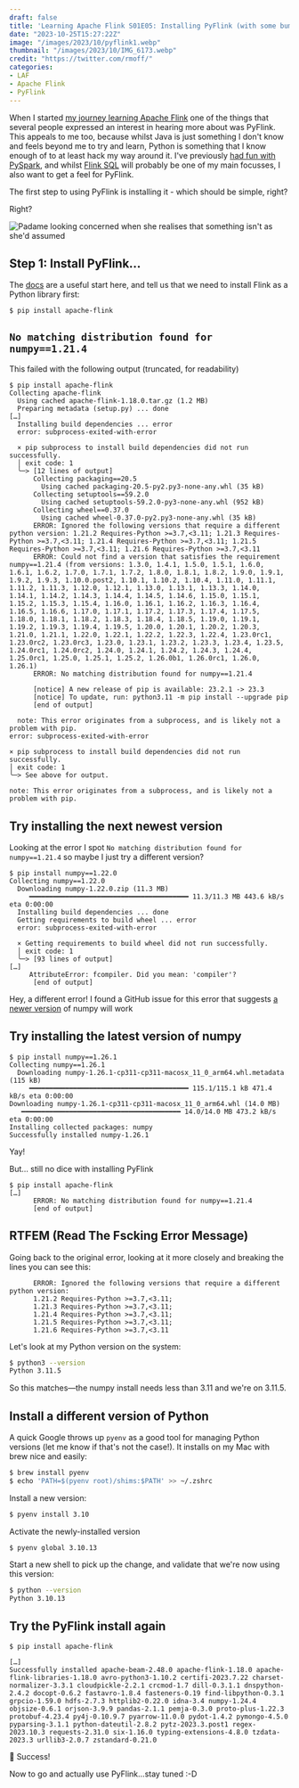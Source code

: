 ```yaml
---
draft: false
title: 'Learning Apache Flink S01E05: Installing PyFlink (with some bumps along the way)'
date: "2023-10-25T15:27:22Z"
image: "/images/2023/10/pyflink1.webp"
thumbnail: "/images/2023/10/IMG_6173.webp"
credit: "https://twitter.com/rmoff/"
categories:
- LAF
- Apache Flink
- PyFlink
---
```


When I started [my journey learning Apache Flink](/categories/laf/) one of the things that several people expressed an interest in hearing more about was PyFlink.  This appeals to me too, because whilst Java is just something I don't know and feels beyond me to try and learn, Python is something that I know enough of to at least hack my way around it. I've previously [had fun with PySpark](/2022/09/16/data-engineering-in-2022-exploring-lakefs-with-jupyter-and-pyspark/), and whilst [Flink SQL](/categories/flink-sql/) will probably be one of my main focusses, I also want to get a feel for PyFlink. 

The first step to using PyFlink is installing it - which should be simple, right? 

<!--more-->

Right? 

![Padame looking concerned when she realises that something isn't as she'd assumed](/images/2023/10/padame.webp)

## Step 1: Install PyFlink…

The [docs](https://nightlies.apache.org/flink/flink-docs-release-1.15/docs/dev/python/datastream_tutorial/#how-to-follow-along) are a useful start here, and tell us that we need to install Flink as a Python library first: 

```
$ pip install apache-flink
```

## `No matching distribution found for numpy==1.21.4`

This failed with the following output (truncated, for readability)

```
$ pip install apache-flink
Collecting apache-flink
  Using cached apache-flink-1.18.0.tar.gz (1.2 MB)
  Preparing metadata (setup.py) ... done
[…]
  Installing build dependencies ... error
  error: subprocess-exited-with-error

  × pip subprocess to install build dependencies did not run successfully.
  │ exit code: 1
  ╰─> [12 lines of output]
      Collecting packaging==20.5
        Using cached packaging-20.5-py2.py3-none-any.whl (35 kB)
      Collecting setuptools==59.2.0
        Using cached setuptools-59.2.0-py3-none-any.whl (952 kB)
      Collecting wheel==0.37.0
        Using cached wheel-0.37.0-py2.py3-none-any.whl (35 kB)
      ERROR: Ignored the following versions that require a different python version: 1.21.2 Requires-Python >=3.7,<3.11; 1.21.3 Requires-Python >=3.7,<3.11; 1.21.4 Requires-Python >=3.7,<3.11; 1.21.5 Requires-Python >=3.7,<3.11; 1.21.6 Requires-Python >=3.7,<3.11
      ERROR: Could not find a version that satisfies the requirement numpy==1.21.4 (from versions: 1.3.0, 1.4.1, 1.5.0, 1.5.1, 1.6.0, 1.6.1, 1.6.2, 1.7.0, 1.7.1, 1.7.2, 1.8.0, 1.8.1, 1.8.2, 1.9.0, 1.9.1, 1.9.2, 1.9.3, 1.10.0.post2, 1.10.1, 1.10.2, 1.10.4, 1.11.0, 1.11.1, 1.11.2, 1.11.3, 1.12.0, 1.12.1, 1.13.0, 1.13.1, 1.13.3, 1.14.0, 1.14.1, 1.14.2, 1.14.3, 1.14.4, 1.14.5, 1.14.6, 1.15.0, 1.15.1, 1.15.2, 1.15.3, 1.15.4, 1.16.0, 1.16.1, 1.16.2, 1.16.3, 1.16.4, 1.16.5, 1.16.6, 1.17.0, 1.17.1, 1.17.2, 1.17.3, 1.17.4, 1.17.5, 1.18.0, 1.18.1, 1.18.2, 1.18.3, 1.18.4, 1.18.5, 1.19.0, 1.19.1, 1.19.2, 1.19.3, 1.19.4, 1.19.5, 1.20.0, 1.20.1, 1.20.2, 1.20.3, 1.21.0, 1.21.1, 1.22.0, 1.22.1, 1.22.2, 1.22.3, 1.22.4, 1.23.0rc1, 1.23.0rc2, 1.23.0rc3, 1.23.0, 1.23.1, 1.23.2, 1.23.3, 1.23.4, 1.23.5, 1.24.0rc1, 1.24.0rc2, 1.24.0, 1.24.1, 1.24.2, 1.24.3, 1.24.4, 1.25.0rc1, 1.25.0, 1.25.1, 1.25.2, 1.26.0b1, 1.26.0rc1, 1.26.0, 1.26.1)
      ERROR: No matching distribution found for numpy==1.21.4

      [notice] A new release of pip is available: 23.2.1 -> 23.3
      [notice] To update, run: python3.11 -m pip install --upgrade pip
      [end of output]

  note: This error originates from a subprocess, and is likely not a problem with pip.
error: subprocess-exited-with-error

× pip subprocess to install build dependencies did not run successfully.
│ exit code: 1
╰─> See above for output.

note: This error originates from a subprocess, and is likely not a problem with pip.
```

## Try installing the next newest version

Looking at the error I spot `No matching distribution found for numpy==1.21.4` so maybe I just try a different version? 

```
$ pip install numpy==1.22.0
Collecting numpy==1.22.0
  Downloading numpy-1.22.0.zip (11.3 MB)
     ━━━━━━━━━━━━━━━━━━━━━━━━━━━━━━━━━━━━━━━━ 11.3/11.3 MB 443.6 kB/s eta 0:00:00
  Installing build dependencies ... done
  Getting requirements to build wheel ... error
  error: subprocess-exited-with-error

  × Getting requirements to build wheel did not run successfully.
  │ exit code: 1
  ╰─> [93 lines of output]
[…]
     AttributeError: fcompiler. Did you mean: 'compiler'?
      [end of output]
```

Hey, a different error! I found a GitHub issue for this error that suggests [a newer version](https://github.com/pypa/setuptools/issues/3549#issuecomment-1709347140) of numpy will work

## Try installing the latest version of numpy

```
$ pip install numpy==1.26.1
Collecting numpy==1.26.1
  Downloading numpy-1.26.1-cp311-cp311-macosx_11_0_arm64.whl.metadata (115 kB)
     ━━━━━━━━━━━━━━━━━━━━━━━━━━━━━━━━━━━━━━━━ 115.1/115.1 kB 471.4 kB/s eta 0:00:00
Downloading numpy-1.26.1-cp311-cp311-macosx_11_0_arm64.whl (14.0 MB)
   ━━━━━━━━━━━━━━━━━━━━━━━━━━━━━━━━━━━━━━━━ 14.0/14.0 MB 473.2 kB/s eta 0:00:00
Installing collected packages: numpy
Successfully installed numpy-1.26.1

```

Yay! 

But… still no dice with installing PyFlink

```
$ pip install apache-flink
[…]
      ERROR: No matching distribution found for numpy==1.21.4
      [end of output]
```

## RTFEM (Read The Fscking Error Message)

Going back to the original error, looking at it more closely and breaking the lines you can see this: 

```
      ERROR: Ignored the following versions that require a different python version: 
	  1.21.2 Requires-Python >=3.7,<3.11; 
	  1.21.3 Requires-Python >=3.7,<3.11; 
      1.21.4 Requires-Python >=3.7,<3.11; 
      1.21.5 Requires-Python >=3.7,<3.11; 
      1.21.6 Requires-Python >=3.7,<3.11
```

Let's look at my Python version on the system: 

```bash
$ python3 --version
Python 3.11.5
```

So this matches—the numpy install needs less than 3.11 and we're on 3.11.5. 

## Install a different version of Python

A quick Google throws up `pyenv` as a good tool for managing Python versions (let me know if that's not the case!). It installs on my Mac with brew nice and easily: 

```bash
$ brew install pyenv
$ echo 'PATH=$(pyenv root)/shims:$PATH' >> ~/.zshrc
```

Install a new version:

```bash
$ pyenv install 3.10
```

Activate the newly-installed version

```shell
$ pyenv global 3.10.13
```

Start a new shell to pick up the change, and validate that we're now using this version:

```bash
$ python --version
Python 3.10.13
```

## Try the PyFlink install again

```
$ pip install apache-flink

[…]
Successfully installed apache-beam-2.48.0 apache-flink-1.18.0 apache-flink-libraries-1.18.0 avro-python3-1.10.2 certifi-2023.7.22 charset-normalizer-3.3.1 cloudpickle-2.2.1 crcmod-1.7 dill-0.3.1.1 dnspython-2.4.2 docopt-0.6.2 fastavro-1.8.4 fasteners-0.19 find-libpython-0.3.1 grpcio-1.59.0 hdfs-2.7.3 httplib2-0.22.0 idna-3.4 numpy-1.24.4 objsize-0.6.1 orjson-3.9.9 pandas-2.1.1 pemja-0.3.0 proto-plus-1.22.3 protobuf-4.23.4 py4j-0.10.9.7 pyarrow-11.0.0 pydot-1.4.2 pymongo-4.5.0 pyparsing-3.1.1 python-dateutil-2.8.2 pytz-2023.3.post1 regex-2023.10.3 requests-2.31.0 six-1.16.0 typing-extensions-4.8.0 tzdata-2023.3 urllib3-2.0.7 zstandard-0.21.0

```

👏 Success! 

Now to go and actually use PyFlink…stay tuned :-D